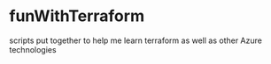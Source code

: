 # funWithTerraform
scripts put together to help me learn terraform as well as other Azure technologies
